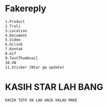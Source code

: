 # Fakereply
```bash
1.Product 
2.Troli 
3.Location 
4.Document 
5.Video 
6.Gclink 
7.Kontak 
8.Gif 
9.TextThumbnail 
10.VN 
11.Sticker (Ntar gw update) 
```
# KASIH STAR LAH BANG
```bash
KASIH TQTO GW LAH ANJG KALAU MAKE
```
